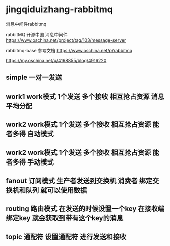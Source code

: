 # jingqiduizhang-rabbitmq
消息中间件rabbitmq

rabbitMQ
开源中国 消息中间件
https://www.oschina.net/project/tag/103/message-server

rabbitmq-base
参考文档
https://www.oschina.net/p/rabbitmq

https://my.oschina.net/u/4168855/blog/4916220

## simple 一对一发送
## work1 work模式 1个发送 多个接收 相互抢占资源  消息平均分配
## work2 work模式 1个发送 多个接收 相互抢占资源  能者多得 自动模式
## work2 work模式 1个发送 多个接收 相互抢占资源  能者多得 手动模式
## fanout  订阅模式 生产者发送到交换机   消费者 绑定交换机和队列 就可以使用数据
## routing 路由模式 在发送的时候设置一个key   在接收端绑定key 就会获取到带有这个key的消息
## topic   通配符 设置通配符 进行发送和接收
